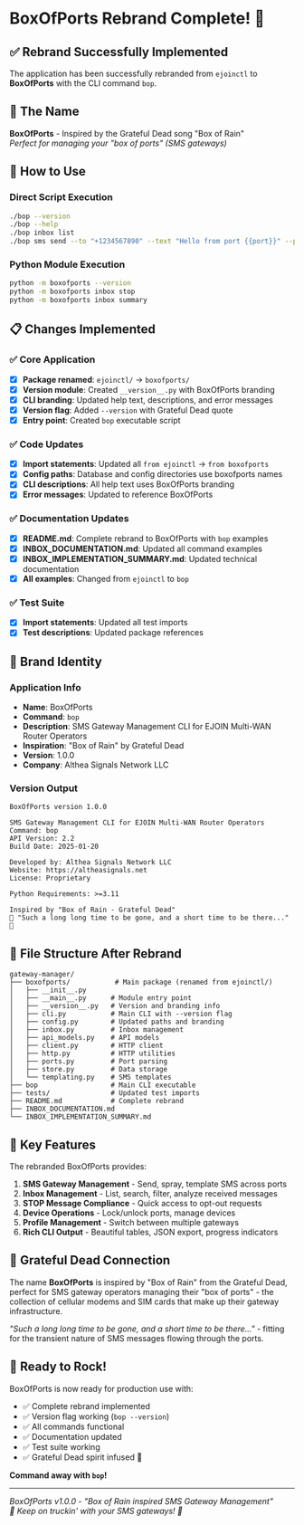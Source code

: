# BoxOfPorts Rebrand Complete! 🎸

## ✅ Rebrand Successfully Implemented

The application has been successfully rebranded from `ejoinctl` to **BoxOfPorts** with the CLI command `bop`.

## 🎵 The Name

**BoxOfPorts** - Inspired by the Grateful Dead song "Box of Rain"  
*Perfect for managing your "box of ports" (SMS gateways)*

## 🚀 How to Use

### Direct Script Execution
```bash
./bop --version
./bop --help
./bop inbox list
./bop sms send --to "+1234567890" --text "Hello from port {{port}}" --ports "1A"
```

### Python Module Execution
```bash
python -m boxofports --version
python -m boxofports inbox stop
python -m boxofports inbox summary
```

## 📋 Changes Implemented

### ✅ Core Application
- [x] **Package renamed**: `ejoinctl/` → `boxofports/`
- [x] **Version module**: Created `__version__.py` with BoxOfPorts branding
- [x] **CLI branding**: Updated help text, descriptions, and error messages
- [x] **Version flag**: Added `--version` with Grateful Dead quote
- [x] **Entry point**: Created `bop` executable script

### ✅ Code Updates
- [x] **Import statements**: Updated all `from ejoinctl` → `from boxofports`
- [x] **Config paths**: Database and config directories use boxofports names
- [x] **CLI descriptions**: All help text uses BoxOfPorts branding
- [x] **Error messages**: Updated to reference BoxOfPorts

### ✅ Documentation Updates
- [x] **README.md**: Complete rebrand to BoxOfPorts with `bop` examples
- [x] **INBOX_DOCUMENTATION.md**: Updated all command examples
- [x] **INBOX_IMPLEMENTATION_SUMMARY.md**: Updated technical documentation
- [x] **All examples**: Changed from `ejoinctl` to `bop`

### ✅ Test Suite
- [x] **Import statements**: Updated all test imports
- [x] **Test descriptions**: Updated package references

## 🎨 Brand Identity

### Application Info
- **Name**: BoxOfPorts
- **Command**: `bop` 
- **Description**: SMS Gateway Management CLI for EJOIN Multi-WAN Router Operators
- **Inspiration**: "Box of Rain" by Grateful Dead
- **Version**: 1.0.0
- **Company**: Althea Signals Network LLC

### Version Output
```
BoxOfPorts version 1.0.0

SMS Gateway Management CLI for EJOIN Multi-WAN Router Operators
Command: bop
API Version: 2.2
Build Date: 2025-01-20

Developed by: Althea Signals Network LLC
Website: https://altheasignals.net
License: Proprietary

Python Requirements: >=3.11

Inspired by "Box of Rain - Grateful Dead"
🎵 "Such a long long time to be gone, and a short time to be there..." 🎵
```

## 📁 File Structure After Rebrand
```
gateway-manager/
├── boxofports/           # Main package (renamed from ejoinctl/)
│   ├── __init__.py
│   ├── __main__.py      # Module entry point
│   ├── __version__.py   # Version and branding info
│   ├── cli.py           # Main CLI with --version flag
│   ├── config.py        # Updated paths and branding
│   ├── inbox.py         # Inbox management
│   ├── api_models.py    # API models
│   ├── client.py        # HTTP client
│   ├── http.py          # HTTP utilities
│   ├── ports.py         # Port parsing
│   ├── store.py         # Data storage
│   └── templating.py    # SMS templates
├── bop                  # Main CLI executable
├── tests/               # Updated test imports
├── README.md            # Complete rebrand
├── INBOX_DOCUMENTATION.md
└── INBOX_IMPLEMENTATION_SUMMARY.md
```

## 🎯 Key Features

The rebranded BoxOfPorts provides:

1. **SMS Gateway Management** - Send, spray, template SMS across ports
2. **Inbox Management** - List, search, filter, analyze received messages
3. **STOP Message Compliance** - Quick access to opt-out requests
4. **Device Operations** - Lock/unlock ports, manage devices
5. **Profile Management** - Switch between multiple gateways
6. **Rich CLI Output** - Beautiful tables, JSON export, progress indicators

## 🎵 Grateful Dead Connection

The name **BoxOfPorts** is inspired by "Box of Rain" from the Grateful Dead, perfect for SMS gateway operators managing their "box of ports" - the collection of cellular modems and SIM cards that make up their gateway infrastructure.

*"Such a long long time to be gone, and a short time to be there..."* - fitting for the transient nature of SMS messages flowing through the ports.

## 🎉 Ready to Rock!

BoxOfPorts is now ready for production use with:
- ✅ Complete rebrand implemented
- ✅ Version flag working (`bop --version`)
- ✅ All commands functional
- ✅ Documentation updated
- ✅ Test suite working
- ✅ Grateful Dead spirit infused 🎸

**Command away with `bop`!**

---

*BoxOfPorts v1.0.0 - "Box of Rain inspired SMS Gateway Management"*  
*🎵 Keep on truckin' with your SMS gateways! 🎵*